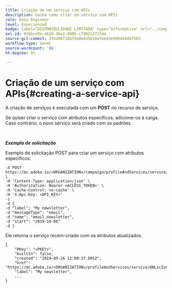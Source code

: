 ```yaml
---
title: Criação de um serviço com APIs
description: Saiba como criar um serviço com APIs
role: Data Engineer
level: Experienced
badge: label="DISPONIBILIDADE LIMITADA" type="Informative" url="../campaign-standard-migration-home.md" tooltip="Restrito a usuários migrados do Campaign Standard"
exl-id: 91bbce9e-a618-4be2-840b-c7d021271f4e
source-git-commit: 3f4400f24b75e8e435610afbe49e9d9444dbf563
workflow-type: tm+mt
source-wordcount: '86'
ht-degree: 0%

---
```


# Criação de um serviço com APIs{#creating-a-service-api}

A criação de serviços é executada com um **POST** no recurso de serviço.

Se quiser criar o serviço com atributos específicos, adicione-os à carga. Caso contrário, o novo serviço será criado com os padrões.

<br/>

***Exemplo de solicitação***

Exemplo de solicitação POST para criar um serviço com atributos específicos.

```
-X POST https://mc.adobe.io/<ORGANIZATION>/campaign/profileAndServices/service/ \
-H 'Content-Type: application/json' \
-H 'Authorization: Bearer <ACCESS_TOKEN>' \
-H 'Cache-Control: no-cache' \
-H 'X-Api-Key: <API_KEY>'
-i
-d {
-d "label": "My newsletter",
-d "messageType": "email",
-d "name": "email_newsletter",
-d "start": "2019-10-06"
-d }
```

Ele retorna o serviço recém-criado com os atributos atualizados.

```
{
    "PKey": "<PKEY>",
    "builtIn": false,
    "created": "2019-09-26 12:00:37.005Z",
    "href": "https://mc.adobe.io/<ORGANIZATION>/profileAndServices/service/@NLscZuVHxdVu9rPftvrMWFfR1zRIxQGswSOmGLrK09JTF_iWhB0JCUHEndA_vvy__k9mzOYa5NVkcWDcrK8qGh0wygahX9kRcD44kiWWSEceShn3",
    "label": "My newsletter",
    ...
}
```
